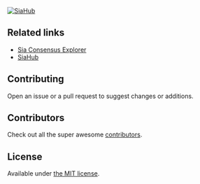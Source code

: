 <p align="center">

[![SiaHub](http://siahub.info/img/siahub_big.png)](http://siahub.info/)

</p>


## Related links
- [Sia Consensus Explorer](https://github.com/S-anasol/SiaConsensusExplorer)
- [SiaHub](https://github.com/S-anasol/siahub)

## Contributing

Open an issue or a pull request to suggest changes or additions.

## Contributors

Check out all the super awesome [contributors](https://github.com/S-anasol/SiaConsensusIndexer/graphs/contributors).


## License

Available under [the MIT license](http://mths.be/mit).
